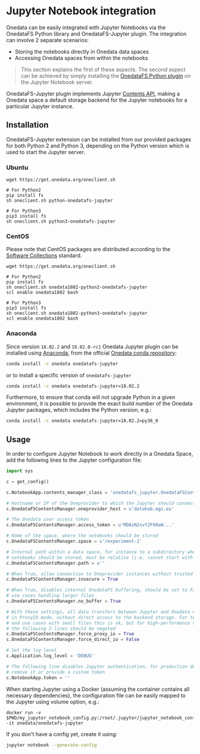 # Jupyter Notebook integration

<!-- toc -->

Onedata can be easily integrated with Jupyter Notebooks via the OnedataFS Python library
and OnedataFS-Jupyter plugin. The integration can involve 2 separate scenarios:

* Storing the notebooks directly in Onedata data spaces
* Accessing Onedata spaces from within the notebooks

> This section explains the first of these aspects. The second aspect can be achieved
> by simply installing the [OnedataFS Python plugin](./onedatafs.md) on the Jupyter Notebook server.


OnedataFS-Jupyter plugin implements Jupyter
[Contents API](https://jupyter-notebook.readthedocs.io/en/stable/extending/contents.html),
making a Onedata space a default storage backend for the Jupyter notebooks for a particular
Jupyter instance.

## Installation

OnedataFS-Jupyter extension can be installed from our provided packages for both
Python 2 and Python 3, depending on the Python version which is used to start
the Jupyter server.

### Ubuntu

```
wget https://get.onedata.org/oneclient.sh

# For Python2
pip install fs
sh oneclient.sh python-onedatafs-jupyter

# For Python3
pip3 install fs
sh oneclient.sh python3-onedatafs-jupyter
```

### CentOS

Please note that CentOS packages are distributed according to the
[Software Collections](https://www.softwarecollections.org/en/) standard.

```
wget https://get.onedata.org/oneclient.sh

# For Python2
pip install fs
sh oneclient.sh onedata1802-python2-onedatafs-jupyter
scl enable onedata1802 bash

# For Python3
pip3 install fs
sh oneclient.sh onedata1802-python3-onedatafs-jupyter
scl enable onedata1802 bash
```

### Anaconda

Since version `18.02.2` and `19.02.0-rc1` Onedata Jupyter plugin can be installed
using [Anaconda](https://anaconda.org), from the official
[Onedata conda repository](https://anaconda.org/onedata):

```bash
conda install -c onedata onedatafs-jupyter
```

or to install a specific version of `onedatafs-jupyter`

```bash
conda install -c onedata onedatafs-jupyter=18.02.2
```

Furthermore, to ensure that conda will not upgrade Python in a given environment,
it is possible to provide the exact build number of the Onedata Jupyter packages,
which includes the Python version, e.g.:

```bash
conda install -c onedata onedatafs-jupyter=18.02.2=py36_0
```

## Usage

In order to configure Jupyter Notebook to work directly in a Onedata Space,
add the following lines to the Jupyter configuration file:

```python
import sys

c = get_config()

c.NotebookApp.contents_manager_class = 'onedatafs_jupyter.OnedataFSContentsManager'

# Hostname or IP of the Oneprovider to which the Jupyter should connect
c.OnedataFSContentsManager.oneprovider_host = u'datahub.egi.eu'

# The Onedata user access token
c.OnedataFSContentsManager.access_token = u'MDAzN2xvY2F00aW...'

# Name of the space, where the notebooks should be stored
c.OnedataFSContentsManager.space = u'/experiment-1'

# Internal path within a data space, for instance to a subdirectory where Jupyter 
# notebooks should be stored, must be relative (i.e. cannot start with `/`)
c.OnedataFSContentsManager.path = u''

# When True, allow connection to Oneprovider instances without trusted certificates
c.OnedataFSContentsManager.insecure = True

# When True, disables internal OnedataFS buffering, should be set to False for
# use cases handling larger files
c.OnedataFSContentsManager.no_buffer = True

# With these settings, all data transfers between Jupyter and Onedata will be performed
# in ProxyIO mode, without direct access to the backend storage. For testing
# and use cases with small files this is ok, but for high-performance calculation
# the following 2 lines should be negated
c.OnedataFSContentsManager.force_proxy_io = True
c.OnedataFSContentsManager.force_direct_io = False

# Set the log level
c.Application.log_level = 'DEBUG'

# The following line disables Jupyter authentication, for production deployments
# remove it or provide a custom token
c.NotebookApp.token = ''
```

When starting Jupyter using a Docker (assuming the container contains all necessary dependencies),
the configuration file can be easily mapped to the Jupyter using volume option, e.g.:

```
docker run -v $PWD/my_jupyter_notebook_config.py:/root/.jupyter/jupyter_notebook_config.py -it onedata/onedatafs-jupyter
```

If you don't have a config yet, create it using:

```bash
jupyter notebook --generate-config
```
